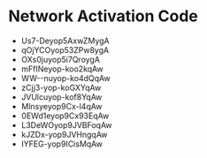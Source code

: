 # Network Activation Code
* Us7-Deyop5AxwZMygA
* qOjYCOyop53ZPw8ygA
* OXs0juyop5i7QroygA
* mFfINeyop-koo2kqAw
* WW--nuyop-ko4dQqAw
* zCjj3-yop-koGXYqAw
* JVUlcuyop-kof8YqAw
* Mlnsyeyop9Cx-l4qAw
* 0EWd1eyop9Cx93EqAw
* L3DeWOyop9JVBFoqAw
* kJZDx-yop9JVHngqAw
* IYFEG-yop9ICisMqAw